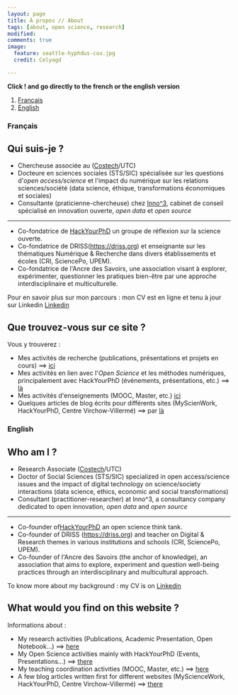 ```yaml
---
layout: page
title: À propos // About
tags: [about, open science, research]
modified:
comments: true
image:
  feature: seattle-hyphdus-cov.jpg
  credit: Celyagd

---
```

**Click ! and go directly to the french or the english version**

1. [Français](#français)
2. [English](#english)

### Français <a name="français"></a>


## Qui suis-je ?

- Chercheuse associée au ([Costech](http://www.utc.fr/costech/)/UTC)
- Docteure en sciences sociales (STS/SIC) spécialisée sur les questions d'_open access/science_ et l'impact du numérique sur les relations sciences/société (data science, éthique, transformations économiques et sociales)
- Consultante (praticienne-chercheuse) chez [Inno^3](https://inno3.fr/), cabinet de conseil spécialisé en innovation ouverte, _open data_ et _open source_

----

- Co-fondatrice de [HackYourPhD](http://www.hackyourphd.org) un groupe de réflexion sur la science ouverte.
- Co-fondatrice de DRISS(https://driss.org) et enseignante sur les thématiques Numérique & Recherche dans divers établissements et écoles (CRI, SciencePo, UPEM).
- Co-fondatrice de l'Ancre des Savoirs, une association visant à explorer, expérimenter, questionner les pratiques bien-être par une approche interdisciplinaire et multiculturelle.


Pour en savoir plus sur mon parcours : mon CV est en ligne et tenu à jour sur Linkedin [Linkedin](https://www.linkedin.com/in/celyagrusondaniel)


## Que trouvez-vous sur ce site ?

Vous y trouverez :

- Mes activités de recherche (publications, présentations et projets en cours) ==> [ici](http://celyagd.github.io/research/)
- Mes activités en lien avec l'*Open Science* et les méthodes numériques, principalement avec HackYourPhD (évènements, présentations, etc.) ==> [là](http://celyagd.github.io/openscience/)
- Mes activités d'enseignements (MOOC, Master, etc.) [ici](http://celyagd.github.io/moocscinum/)
- Quelques articles de blog écrits pour différents sites (MyScienWork, HackYourPhD, Centre Virchow-Villermé) ==> par [là](http://celyagd.github.io/blog/)


### English <a name="english"></a>



## Who am I ?

- Research Associate ([Costech](http://www.utc.fr/costech/)/UTC)
- Doctor of Social Sciences (STS/SIC) specialized in open access/science issues and the impact of digital technology on science/society interactions (data science, ethics, economic and social transformations)
- Consultant (practitioner-researcher) at Inno^3, a consultancy company dedicated to open innovation, _open data_ and _open source_

----

- Co-founder of[HackYourPhD](http://www.hackyourphd.org) an open science think tank.
- Co-founder of DRISS (https://driss.org) and teacher on Digital & Research themes in various institutions and schools (CRI, SciencePo, UPEM).
- Co-founder of l'Ancre des Savoirs (the anchor of knowledge), an association that aims to explore, experiment and question well-being practices through an interdisciplinary and multicultural approach.


To know more about my background : my CV is on [Linkedin](https://www.linkedin.com/in/celyagrusondaniel)

## What would you find on this website ?

Informations about :

- My research activities (Publications, Academic Presentation, Open Notebook...) ==> [here](http://celyagd.github.io/research/)
- My Open Science activities mainly with HackYourPhD (Events, Presentations...) ==> [there](http://celyagd.github.io/openscience/)
- My teaching coordination activities (MOOC, Master, etc.)
 ==> [here](http://celyagd.github.io/moocscinum/)
- A few blog articles written first for different websites (MyScienceWork, HackYourPhD, Centre Virchow-Villermé) ==> [there](http://celyagd.github.io/blog/)
